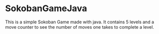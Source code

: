 # SokobanGameJava
This is a simple Sokoban Game made with java. It contains 5 levels and a move counter to see the number of moves one takes to complete a level.
